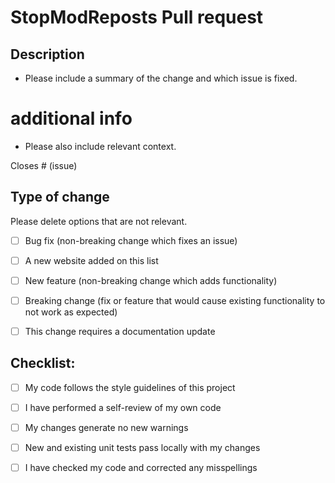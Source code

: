 # StopModReposts Pull request

## Description

- Please include a summary of the change and which issue is fixed.

# additional info
- Please also include relevant  context.

Closes # (issue)


## Type of change

Please delete options that are not relevant.

- [ ] Bug fix (non-breaking change which fixes an issue)
- [ ] A new website added on this list
- [ ] New feature (non-breaking change which adds functionality)
- [ ] Breaking change (fix or feature that would cause existing functionality to not work as expected)
- [ ] This change requires a documentation update



## Checklist:

- [ ] My code follows the style guidelines of this project
- [ ] I have performed a self-review of my own code
- [ ] My changes generate no new warnings
- [ ] New and existing unit tests pass locally with my changes
- [ ] I have checked my code and corrected any misspellings

